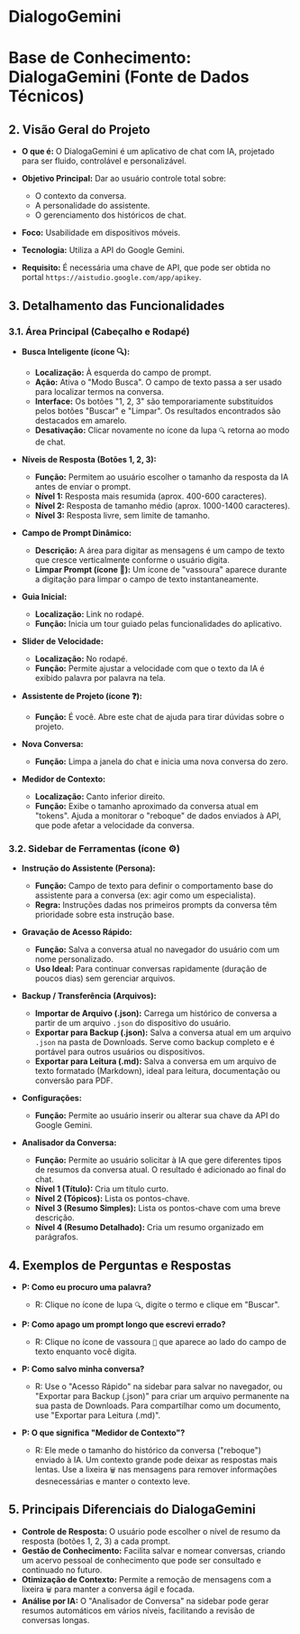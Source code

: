 # DialogoGemini
# Base de Conhecimento: DialogaGemini (Fonte de Dados Técnicos)

## 2\. Visão Geral do Projeto

* **O que é:** O DialogaGemini é um aplicativo de chat com IA, projetado para ser fluido, controlável e personalizável.
* **Objetivo Principal:** Dar ao usuário controle total sobre:

  * O contexto da conversa.
  * A personalidade do assistente.
  * O gerenciamento dos históricos de chat.

* **Foco:** Usabilidade em dispositivos móveis.
* **Tecnologia:** Utiliza a API do Google Gemini.
* **Requisito:** É necessária uma chave de API, que pode ser obtida no portal `https://aistudio.google.com/app/apikey`.

## 3\. Detalhamento das Funcionalidades

### 3.1. Área Principal (Cabeçalho e Rodapé)

* **Busca Inteligente (ícone 🔍):**

  * **Localização:** À esquerda do campo de prompt.
  * **Ação:** Ativa o "Modo Busca". O campo de texto passa a ser usado para localizar termos na conversa.
  * **Interface:** Os botões "1, 2, 3" são temporariamente substituídos pelos botões "Buscar" e "Limpar". Os resultados encontrados são destacados em amarelo.
  * **Desativação:** Clicar novamente no ícone da lupa `🔍` retorna ao modo de chat.

* **Níveis de Resposta (Botões 1, 2, 3):**

  * **Função:** Permitem ao usuário escolher o tamanho da resposta da IA antes de enviar o prompt.
  * **Nível 1:** Resposta mais resumida (aprox. 400-600 caracteres).
  * **Nível 2:** Resposta de tamanho médio (aprox. 1000-1400 caracteres).
  * **Nível 3:** Resposta livre, sem limite de tamanho.

* **Campo de Prompt Dinâmico:**

  * **Descrição:** A área para digitar as mensagens é um campo de texto que cresce verticalmente conforme o usuário digita.
  * **Limpar Prompt (ícone 🧹):** Um ícone de "vassoura" aparece durante a digitação para limpar o campo de texto instantaneamente.

* **Guia Inicial:**

  * **Localização:** Link no rodapé.
  * **Função:** Inicia um tour guiado pelas funcionalidades do aplicativo.

* **Slider de Velocidade:**

  * **Localização:** No rodapé.
  * **Função:** Permite ajustar a velocidade com que o texto da IA é exibido palavra por palavra na tela.

* **Assistente de Projeto (ícone ❓):**

  * **Função:** É você. Abre este chat de ajuda para tirar dúvidas sobre o projeto.

* **Nova Conversa:**

  * **Função:** Limpa a janela do chat e inicia uma nova conversa do zero.

* **Medidor de Contexto:**

  * **Localização:** Canto inferior direito.
  * **Função:** Exibe o tamanho aproximado da conversa atual em "tokens". Ajuda a monitorar o "reboque" de dados enviados à API, que pode afetar a velocidade da conversa.

### 3.2. Sidebar de Ferramentas (ícone ⚙️)

* **Instrução do Assistente (Persona):**

  * **Função:** Campo de texto para definir o comportamento base do assistente para a conversa (ex: agir como um especialista).
  * **Regra:** Instruções dadas nos primeiros prompts da conversa têm prioridade sobre esta instrução base.

* **Gravação de Acesso Rápido:**

  * **Função:** Salva a conversa atual no navegador do usuário com um nome personalizado.
  * **Uso Ideal:** Para continuar conversas rapidamente (duração de poucos dias) sem gerenciar arquivos.

* **Backup / Transferência (Arquivos):**

  * **Importar de Arquivo (.json):** Carrega um histórico de conversa a partir de um arquivo `.json` do dispositivo do usuário.
  * **Exportar para Backup (.json):** Salva a conversa atual em um arquivo `.json` na pasta de Downloads. Serve como backup completo e é portável para outros usuários ou dispositivos.
  * **Exportar para Leitura (.md):** Salva a conversa em um arquivo de texto formatado (Markdown), ideal para leitura, documentação ou conversão para PDF.

* **Configurações:**

  * **Função:** Permite ao usuário inserir ou alterar sua chave da API do Google Gemini.

* **Analisador da Conversa:**

  * **Função:** Permite ao usuário solicitar à IA que gere diferentes tipos de resumos da conversa atual. O resultado é adicionado ao final do chat.
  * **Nível 1 (Título):** Cria um título curto.
  * **Nível 2 (Tópicos):** Lista os pontos-chave.
  * **Nível 3 (Resumo Simples):** Lista os pontos-chave com uma breve descrição.
  * **Nível 4 (Resumo Detalhado):** Cria um resumo organizado em parágrafos.

## 4\. Exemplos de Perguntas e Respostas

* **P: Como eu procuro uma palavra?**

  * R: Clique no ícone de lupa `🔍`, digite o termo e clique em "Buscar".

* **P: Como apago um prompt longo que escrevi errado?**

  * R: Clique no ícone de vassoura `🧹` que aparece ao lado do campo de texto enquanto você digita.

* **P: Como salvo minha conversa?**

  * R: Use o "Acesso Rápido" na sidebar para salvar no navegador, ou "Exportar para Backup (.json)" para criar um arquivo permanente na sua pasta de Downloads. Para compartilhar como um documento, use "Exportar para Leitura (.md)".

* **P: O que significa "Medidor de Contexto"?**

  * R: Ele mede o tamanho do histórico da conversa ("reboque") enviado à IA. Um contexto grande pode deixar as respostas mais lentas. Use a lixeira `🗑️` nas mensagens para remover informações desnecessárias e manter o contexto leve.

## 5\. Principais Diferenciais do DialogaGemini

* **Controle de Resposta:** O usuário pode escolher o nível de resumo da resposta (botões 1, 2, 3) a cada prompt.
* **Gestão de Conhecimento:** Facilita salvar e nomear conversas, criando um acervo pessoal de conhecimento que pode ser consultado e continuado no futuro.
* **Otimização de Contexto:** Permite a remoção de mensagens com a lixeira `🗑️` para manter a conversa ágil e focada.
* **Análise por IA:** O "Analisador de Conversa" na sidebar pode gerar resumos automáticos em vários níveis, facilitando a revisão de conversas longas.
